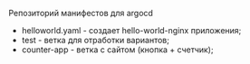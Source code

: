 Репозиторий манифестов для argocd

- helloworld.yaml - создает hello-world-nginx приложения;
- test - ветка для отработки вариантов;
- counter-app - ветка с сайтом (кнопка + счетчик);
